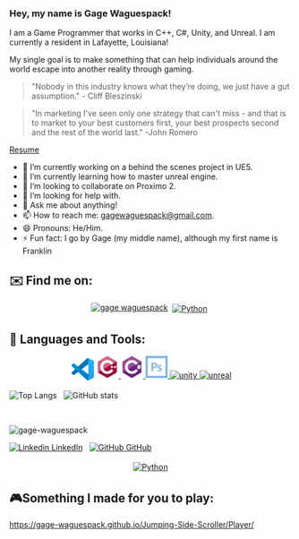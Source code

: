 ### Hey, my name is Gage Waguespack!

I am a Game Programmer that works in C++, C#, Unity, and Unreal. I am currently a resident in Lafayette, Louisiana!

My single goal is to make something that can help individuals around the world escape into another reality through gaming.

> "Nobody in this industry knows what they’re doing, we just have a gut assumption." - Cliff Bleszinski

> "In marketing I've seen only one strategy that can't miss - and that is to market to your best customers first, your best prospects second and the rest of the world last." -John Romero

[Resume](https://resume.creddle.io/resume/1yoi94ivr4e)

- 🔭 I’m currently working on a behind the scenes project in UE5.
- 🌱 I’m currently learning how to master unreal engine.
- 👯 I’m looking to collaborate on Proximo 2.
- 🤔 I’m looking for help with.
- 💬 Ask me about anything!
- 📫 How to reach me: gagewaguespack@gmail.com.
- 😄 Pronouns: He/Him.
- ⚡ Fun fact: I go by Gage (my middle name), although my first name is Franklin

## ✉️ Find me on:
<p align="center">
<a href="https://www.linkedin.com/in/gage-waguespack-460213240/" target="blank"><img align="center" src="https://raw.githubusercontent.com/rahuldkjain/github-profile-readme-generator/master/src/images/icons/Social/linked-in-alt.svg" alt="gage waguespack" height="30" width="40" /></a>
<a href="mailto:gagewaguespack@gmail.com"> <img src="https://cdn.jsdelivr.net/npm/simple-icons@v3/icons/gmail.svg" alt="Python" height="30" style="vertical-align:top; margin:4px"></a>
</p>

## 🧰 Languages and Tools:
<p align="center">
<p align="center"> <a href="https://www.w3schools.com/cpp/" target="_blank" rel="noreferrer">
<img src="https://raw.githubusercontent.com/github/explore/80688e429a7d4ef2fca1e82350fe8e3517d3494d/topics/visual-studio-code/visual-studio-code.png" alt="VS Code" height="40" style="vertical-align:top; margin:4px"><img 
src="https://raw.githubusercontent.com/devicons/devicon/master/icons/cplusplus/cplusplus-original.svg" alt="cplusplus" width="40" height="40"/> </a> <a href="https://www.w3schools.com/cs/" target="_blank" rel="noreferrer"> <img src="https://raw.githubusercontent.com/devicons/devicon/master/icons/csharp/csharp-original.svg" alt="csharp" width="40" height="40"/> </a> <a href="https://www.photoshop.com/en" target="_blank" rel="noreferrer"> <img src="https://raw.githubusercontent.com/devicons/devicon/master/icons/photoshop/photoshop-line.svg" alt="photoshop" width="40" height="40"/> </a> <a href="https://unity.com/" target="_blank" rel="noreferrer"> <img src="https://www.vectorlogo.zone/logos/unity3d/unity3d-icon.svg" alt="unity" width="40" height="40"/> </a> <a href="https://unrealengine.com/" target="_blank" rel="noreferrer"> <img src="https://raw.githubusercontent.com/kenangundogan/fontisto/036b7eca71aab1bef8e6a0518f7329f13ed62f6b/icons/svg/brand/unreal-engine.svg" alt="unreal" width="40" height="40"/> </a> </p>

![Top Langs](https://github-readme-stats.vercel.app/api/top-langs/?username=Gage-Waguespack&theme=tokyonight)
&nbsp;
![GitHub stats](https://github-readme-stats.vercel.app/api?username=Gage-Waguespack&show_icons=true&theme=tokyonight)

<br />

<p align="left"> <img src="https://komarev.com/ghpvc/?username=gage-waguespack&label=Profile%20views&color=0e75b6&style=flat" alt="gage-waguespack" /> </p>

[![Linkedin](https://i.stack.imgur.com/gVE0j.png) LinkedIn](https://www.linkedin.com/in/gage-waguespack-460213240/)
&nbsp;
[![GitHub](https://i.stack.imgur.com/tskMh.png) GitHub](https://github.com/Gage-Waguespack)

<p align="center">
<a href="mailto:gagewaguespack@gmail.com"> <img src="https://cdn.jsdelivr.net/npm/simple-icons@v3/icons/gmail.svg" alt="Python" height="30" style="vertical-align:top; margin:4px"></a>
</p>

## 🎮Something I made for you to play:
https://gage-waguespack.github.io/Jumping-Side-Scroller/Player/
